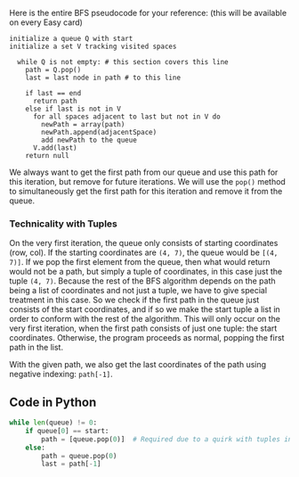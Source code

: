 <!--title={Popping Explained}-->

<!--concepts={if_stmts.mdx,while_loops.mdx,lists.mdx,indexing_lists.mdx}-->

<!--badges={Algorithms:25,Python:5}-->

Here is the entire BFS pseudocode for your reference: (this will be available on every Easy card)

```pseudocode
initialize a queue Q with start 
initialize a set V tracking visited spaces 

  while Q is not empty: # this section covers this line
    path = Q.pop()
    last = last node in path # to this line

    if last == end
      return path
    else if last is not in V
      for all spaces adjacent to last but not in V do
        newPath = array(path)
        newPath.append(adjacentSpace)
        add newPath to the queue
      V.add(last)
    return null
```

We always want to get the first path from our queue and use this path for this iteration, but remove for future iterations. We will use the `pop()` method to simultaneously get the first path for this iteration and remove it from the queue. 

### Technicality with Tuples 

On the very first iteration, the queue only consists of starting coordinates (row, col). If the starting coordinates are `(4, 7)`, the queue would be `[(4, 7)]`. If we pop the first element from the queue, then what would return would not be a path, but simply a tuple of coordinates, in this case just the tuple `(4, 7)`. Because the rest of the BFS algorithm depends on the path being a list of coordinates and not just a tuple, we have to give special treatment in this case. So we check if the first path in the queue just consists of the start coordinates, and if so we make the start tuple a list in order to conform with the rest of the algorithm. This will only occur on the very first iteration, when the first path consists of just one tuple: the start coordinates. Otherwise, the program proceeds as normal, popping the first path in the list.

With the given path, we also get the last coordinates of the path using negative indexing: `path[-1]`. 

## Code in Python

```python
while len(queue) != 0:    
    if queue[0] == start:        
        path = [queue.pop(0)]  # Required due to a quirk with tuples in Python    
    else:
        path = queue.pop(0) 
    	last = path[-1]
```